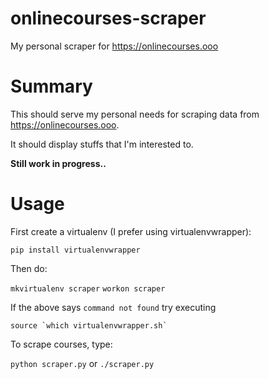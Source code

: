 # onlinecourses-scraper
My personal scraper for https://onlinecourses.ooo

# Summary

This should serve my personal needs for scraping data from https://onlinecourses.ooo.

It should display stuffs that I'm interested to.

**Still work in progress..**

# Usage

First create a virtualenv (I prefer using virtualenvwrapper):

`pip install virtualenvwrapper`

Then do:

`mkvirtualenv scraper`
`workon scraper`

If the above says `command not found` try executing

```
source `which virtualenvwrapper.sh`
``` 
To scrape courses, type:

`python scraper.py` or `./scraper.py`
